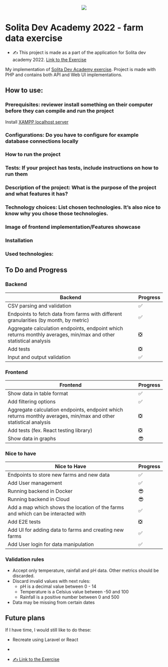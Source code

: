 

<p align="center">
  <img src="banner.png">
</p>


# Solita Dev Academy 2022 - farm data exercise

- ✍️ This project is made as a part of the application for Solita dev academy 2022. [Link to the Exercise ](https://github.com/solita/dev-academy-2022-exercise)

My implementation of [Solita Dev Academy exercise](https://github.com/solita/dev-academy-2022-exercise). Project is made with PHP and contains both API and Web UI implementations.


## How to use:

### Prerequisites: reviewer install something on their computer before they can compile and run the project
Install [XAMPP localhost server](https://www.apachefriends.org/download.html)

### Configurations: Do you have to configure for example database connections locally

### How to run the project

### Tests: If your project has tests, include instructions on how to run them

### Description of the project: What is the purpose of the project and what features it has?

### Technology choices: List chosen technologies. It’s also nice to know why you chose those technologies.

### Image of frontend implementation/Features showcase
### Installation
### Used technologies:



## To Do and Progress

### Backend

| Backend | Progress |
|--|--|
| CSV parsing and validation| ✅ |
| Endpoints to fetch data from farms with different granularities (by month, by metric) | ✅ |
| Aggregate calculation endpoints, endpoint which returns monthly averages, min/max and other statistical analysis | ❎ |
| Add tests| ❎ |
| Input and output validation | ✅ |


### Frontend
|Frontend | Progress |
|--|--|
| Show data in table format| ✅ |
| Add filtering options | ✅ |
| Aggregate calculation endpoints, endpoint which returns monthly averages, min/max and other statistical analysis | ❎ |
| Add tests (fex. React testing library)| ❎ |
| Show data in graphs | 😎 |



### Nice to have

| Nice to Have | Progress |
|--|--|
| Endpoints to store new farms and new data| ✅ |
| Add User management | ✅ |
| Running backend in Docker | 😎 |
| Running backend in Cloud| 😎 |
| Add a map which shows the location of the farms and which can be interacted with| ✅ |
| Add E2E tests| ❎ |
| Add UI for adding data to farms and creating new farms| ✅ |
| Add User login for data manipulation| ✅ |


### Validation rules

- Accept only temperature, rainfall and pH data. Other metrics should be discarded.
- Discard invalid values with next rules:
  - pH is a decimal value between 0 - 14
  - Temperature is a Celsius value between -50 and 100
  - Rainfall is a positive number between 0 and 500
- Data may be missing from certain dates

## Future plans

If I have time, I would still like to do these:


- Recreate using Laravel or React
- 


- [✍️ Link to the Exercise ](https://github.com/solita/dev-academy-2022-exercise)



